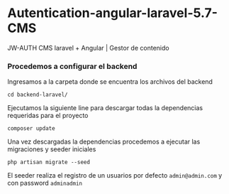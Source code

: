 # Autentication-angular-laravel-5.7-CMS
JW-AUTH CMS laravel + Angular | Gestor de contenido


### Procedemos a configurar el backend

Ingresamos a la carpeta donde se encuentra los archivos del backend

```
cd backend-laravel/
```

Ejecutamos la siguiente line para descargar todas la dependencias requeridas para el proyecto

```
composer update
```

Una vez descargadas la dependencias procedemos a ejecutar las migraciones y seeder iniciales

```
php artisan migrate --seed
```

El seeder realiza el registro de un usuarios por defecto `admin@admin.com`  y con password `adminadmin`

    


   
